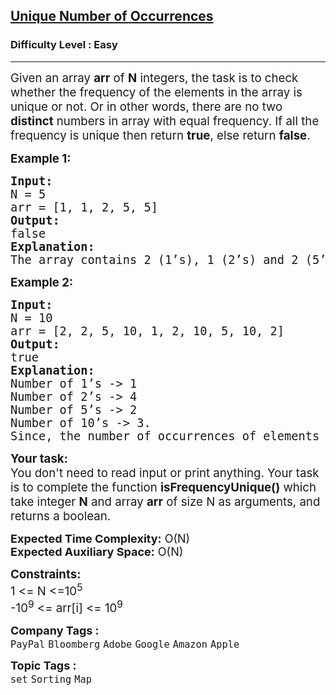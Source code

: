 <h2><a href="https://practice.geeksforgeeks.org/problems/unique-frequencies-of-not/1?page=3&category[]=Sorting&sortBy=submissions">Unique Number of Occurrences</a></h2><h3>Difficulty Level : Easy</h3><hr><div class="problems_problem_content__Xm_eO"><p><span style="font-size: 14pt;">Given an array <strong>arr</strong> of <strong>N</strong> integers, the task is to check whether the frequency of the elements in the array is unique or not. Or in other words, there are no two <strong>distinct</strong> numbers in array with equal frequency. If all the frequency is unique then return <strong>true</strong>, else return <strong>false</strong>.</span></p>
<p><span style="font-size: 14pt;"><strong>Example 1:</strong></span></p>
<pre><span style="font-size: 14pt;"><strong>I</strong><strong>nput:</strong>
N = 5<br>arr = [1, 1, 2, 5, 5]
<strong>Output:</strong>
false
<strong>Explanation:<br></strong>The array contains 2 (1’s), 1 (2’s) and 2 (5’s), since the number of frequency of 1 and 5 are the same i.e. 2 times. Therefore, this array does not satisfy the condition.
</span></pre>
<p><span style="font-size: 14pt;"><strong>Example 2:</strong></span></p>
<pre><span style="font-size: 14pt;"><strong>Input:</strong>
N = 10<br>arr = [2, 2, 5, 10, 1, 2, 10, 5, 10, 2]
<strong>Output:</strong>
true
<strong>Explanation:</strong>
Number of 1’s -&gt; 1
Number of 2’s -&gt; 4
Number of 5’s -&gt; 2
Number of 10’s -&gt; 3.
Since, the number of occurrences of elements present in the array is unique. Therefore, this array satisfy the condition.</span></pre>
<p><span style="font-size: 14pt;"><strong>Your task:</strong><br>You don't need to read input or print anything. Your task is to complete the function <strong>isFrequencyUnique()</strong> which take integer <strong>N</strong> and array <strong>arr</strong> of size N as arguments, and returns a boolean.</span></p>
<p><span style="font-size: 14pt;"><strong style="font-size: 18px;">Expected Time Complexity:</strong><span style="font-size: 18px;">&nbsp;O(N)</span><br style="font-size: 18px;"><strong style="font-size: 18px;">Expected Auxiliary Space:</strong><span style="font-size: 18px;">&nbsp;O(N)</span></span></p>
<p><span style="font-size: 14pt;"><strong>Constraints:</strong><br>1 &lt;= N &lt;=10<sup>5</sup><br>-10<sup>9</sup> &lt;= arr[i] &lt;= 10<sup>9</sup></span></p></div><p><span style=font-size:18px><strong>Company Tags : </strong><br><code>PayPal</code>&nbsp;<code>Bloomberg</code>&nbsp;<code>Adobe</code>&nbsp;<code>Google</code>&nbsp;<code>Amazon</code>&nbsp;<code>Apple</code>&nbsp;<br><p><span style=font-size:18px><strong>Topic Tags : </strong><br><code>set</code>&nbsp;<code>Sorting</code>&nbsp;<code>Map</code>&nbsp;
